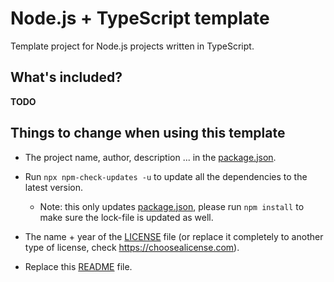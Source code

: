 # Node.js + TypeScript template

Template project for Node.js projects written in TypeScript.

## What's included?

**TODO**

## Things to change when using this template

- The project name, author, description ... in the [package.json](./package.json).

- Run `npx npm-check-updates -u` to update all the dependencies to the latest version.
  - Note: this only updates [package.json](./package.json), please run `npm install` to make sure the lock-file is updated as well.

- The name + year of the [LICENSE](./LICENSE.md) file (or replace it completely to another type of license, check https://choosealicense.com).

- Replace this [README](./README.md) file.

